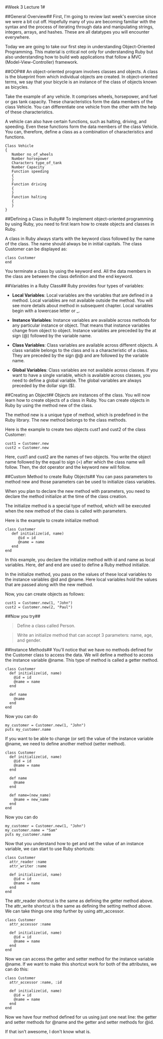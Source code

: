 #Week 3 Lecture 1#

##General Overview##
First, I'm going to review last week's exercise since we were a bit cut off. Hopefully many of you are becoming familiar with the syntax and the process of iterating through data and manipulating strings, integers, arrays, and hashes. These are all datatypes you will encounter everywhere.

Today we are going to take our first step in understanding Object-Oriented Programming. This material is critical not only for understanding Ruby but also understanding how to build web applications that follow a MVC (Model-View-Controller) framework.

##OOP##
An object-oriented program involves classes and objects. A class is the blueprint from which individual objects are created. In object-oriented terms, we say that your bicycle is an instance of the class of objects known as bicycles.

Take the example of any vehicle. It comprises wheels, horsepower, and fuel or gas tank capacity. These characteristics form the data members of the class Vehicle. You can differentiate one vehicle from the other with the help of these characteristics.

A vehicle can also have certain functions, such as halting, driving, and speeding. Even these functions form the data members of the class Vehicle. You can, therefore, define a class as a combination of characteristics and functions.

```
Class Vehicle
{
   Number no_of_wheels
   Number horsepower
   Characters type_of_tank
   Number Capacity
   Function speeding
   {
   }
   Function driving
   {
   }
   Function halting
   {
   }
}
```

##Defining a Class in Ruby##
To implement object-oriented programming by using Ruby, you need to first learn how to create objects and classes in Ruby.

A class in Ruby always starts with the keyword class followed by the name of the class. The name should always be in initial capitals. The class Customer can be displayed as:

```
class Customer
end
```
You terminate a class by using the keyword end. All the data members in the class are between the class definition and the end keyword.

##Variables in a Ruby Class##
Ruby provides four types of variables:

* **Local Variables**: Local variables are the variables that are defined in a method. Local variables are not available outside the method. You will see more details about method in subsequent chapter. Local variables begin with a lowercase letter or _.

* **Instance Variables**: Instance variables are available across methods for any particular instance or object. That means that instance variables change from object to object. Instance variables are preceded by the at sign (@) followed by the variable name.

* **Class Variables**: Class variables are available across different objects. A class variable belongs to the class and is a characteristic of a class. They are preceded by the sign @@ and are followed by the variable name.

* **Global Variables**: Class variables are not available across classes. If you want to have a single variable, which is available across classes, you need to define a global variable. The global variables are always preceded by the dollar sign ($).

##Creating an Object##
Objects are instances of the class. You will now learn how to create objects of a class in Ruby. You can create objects in Ruby by using the method new of the class.

The method new is a unique type of method, which is predefined in the Ruby library. The new method belongs to the class methods.

Here is the example to create two objects cust1 and cust2 of the class Customer:

```
cust1 = Customer.new
cust2 = Customer.new
```
Here, cust1 and cust2 are the names of two objects. You write the object name followed by the equal to sign (=) after which the class name will follow. Then, the dot operator and the keyword new will follow.

##Custom Method to create Ruby Objects##
You can pass parameters to method new and those parameters can be used to initialize class variables.

When you plan to declare the new method with parameters, you need to declare the method initialize at the time of the class creation.

The initialize method is a special type of method, which will be executed when the new method of the class is called with parameters.

Here is the example to create initialize method:
```
class Customer
   def initialize(id, name)
      @id = id
      @name = name
   end
end
```

In this example, you declare the initialize method with id and name as local variables. Here, def and end are used to define a Ruby method initialize.

In the initialize method, you pass on the values of these local variables to the instance variables @id and @name. Here local variables hold the values that are passed along with the new method.

Now, you can create objects as follows:

```
cust1 = Customer.new(1, "John")
cust2 = Customer.new(2, "Paul")
```

##Now you try##
>Define a class called Person.

>Write an initialize method that can accept 3 parameters: name, age, and gender.

##Instance Methods##
You'll notice that we have no methods defined for the Customer class to access the data. We will define a method to access the instance variable @name. This type of method is called a getter method.

```
class Customer
  def initialize(id, name)
    @id = id
    @name = name
  end

  def name
    @name
  end
end
```

Now you can do
```
my_customer = Customer.new(1, "John")
puts my_customer.name
```

If you want to be able to change (or set) the value of the instance variable @name, we need to define another method (setter method).

```
class Customer
  def initialize(id, name)
    @id = id
    @name = name
  end

  def name
    @name
  end

  def name=(new_name)
    @name = new_name
  end
end
```

Now you can do
```
my_customer = Customer.new(1, "John")
my_customer.name = "Sam"
puts my_customer.name
```

Now that you understand how to get and set the value of an instance variable, we can start to use Ruby shortcuts:

```
class Customer
  attr_reader :name
  attr_writer :name

  def initialize(id, name)
    @id = id
    @name = name
  end
end
```

The attr_reader shortcut is the same as defining the getter method above. The attr_write shortcut is the same as defining the setting method above. We can take things one step further by using attr_accessor.

```
class Customer
  attr_accessor :name

  def initialize(id, name)
    @id = id
    @name = name
  end
end
```

Now we can access the getter and setter method for the instance variable @name. If we want to make this shortcut work for both of the attributes, we can do this:

```
class Customer
  attr_accessor :name, :id

  def initialize(id, name)
    @id = id
    @name = name
  end
end
```

Now we have four method defined for us using just one neat line: the getter and setter methods for @name and the getter and setter methods for @id.

If that isn't awesome, I don't know what is.
